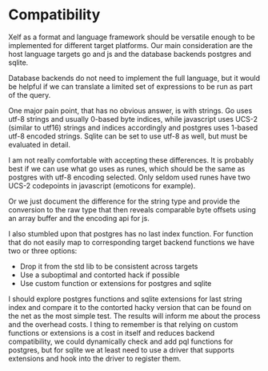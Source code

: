 Compatibility
=============

Xelf as a format and language framework should be versatile enough to be implemented for different
target platforms. Our main consideration are the host language targets go and js and the database
backends postgres and sqlite.

Database backends do not need to implement the full language, but it would be helpful if we can
translate a limited set of expressions to be run as part of the query.

One major pain point, that has no obvious answer, is with strings. Go uses utf-8 strings and usually
0-based byte indices, while javascript uses UCS-2 (similar to utf16) strings and indices accordingly
and postgres uses 1-based utf-8 encoded strings. Sqlite can be set to use utf-8 as well, but
must be evaluated in detail.

I am not really comfortable with accepting these differences. It is probably best if we can
use what go uses as runes, which should be the same as postgres with utf-8 encoding selected.
Only seldom used runes have two UCS-2 codepoints in javascript (emoticons for example).

Or we just document the difference for the string type and provide the conversion to the raw type
that then reveals comparable byte offsets using an array buffer and the encoding api for js.

I also stumbled upon that postgres has no last index function. For function that do not easily map
to corresponding target backend functions we have two or three options:
 * Drop it from the std lib to be consistent across targets
 * Use a suboptimal and contorted hack if possible
 * Use custom function or extensions for postgres and sqlite

I should explore postgres functions and sqlite extensions for last string index and compare it
to the contorted hacky version that can be found on the net as the most simple test.
The results will inform me about the process and the overhead costs. I thing to remember is that
relying on custom functions or extensions is a cost in itself and reduces backend compatibility,
we could dynamically check and add pql functions for postgres, but for sqlite we at least need
to use a driver that supports extensions and hook into the driver to register them.
